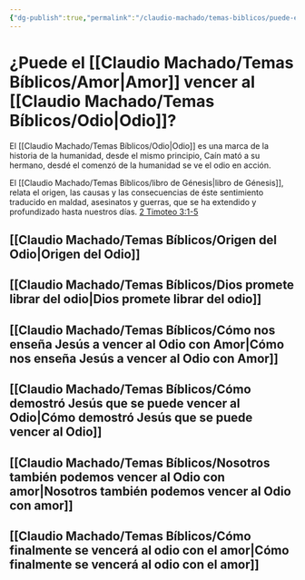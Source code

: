```yaml
---
{"dg-publish":true,"permalink":"/claudio-machado/temas-biblicos/puede-el-amor-vencer-al-odio/","tags":["amor"]}
---
```


# ¿Puede el [[Claudio Machado/Temas Bíblicos/Amor\|Amor]] vencer al [[Claudio Machado/Temas Bíblicos/Odio\|Odio]]?

El [[Claudio Machado/Temas Bíblicos/Odio\|Odio]] es una marca de la historia de la humanidad, desde el mismo principio, Caín mató a su hermano, desdé el comenzó de la humanidad se ve el odio en acción.

El [[Claudio Machado/Temas Bíblicos/libro de Génesis\|libro de Génesis]], relata el origen, las causas y las consecuencias de éste sentimiento traducido en maldad, asesinatos y guerras, que se ha extendido y profundizado hasta nuestros días. [2 Timoteo 3:1-5](https://wol.jw.org/es/wol/b/r4/lp-s/nwtsty/55/3#v=55:3:1-55:3:5)
## [[Claudio Machado/Temas Bíblicos/Origen del Odio\|Origen del Odio]]

## [[Claudio Machado/Temas Bíblicos/Dios promete librar del odio\|Dios promete librar del odio]]

## [[Claudio Machado/Temas Bíblicos/Cómo nos enseña Jesús a vencer al Odio con Amor\|Cómo nos enseña Jesús a vencer al Odio con Amor]]

## [[Claudio Machado/Temas Bíblicos/Cómo demostró Jesús que se puede vencer al Odio\|Cómo demostró Jesús que se puede vencer al Odio]]

## [[Claudio Machado/Temas Bíblicos/Nosotros también podemos vencer al Odio con amor\|Nosotros también podemos vencer al Odio con amor]]

## [[Claudio Machado/Temas Bíblicos/Cómo finalmente se vencerá al odio con el amor\|Cómo finalmente se vencerá al odio con el amor]]








